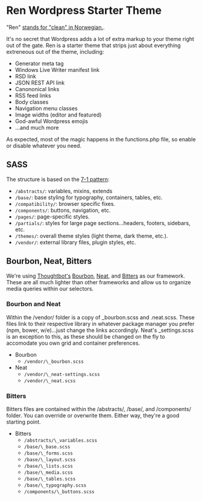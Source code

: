 # Ren Wordpress Starter Theme

"Ren" [stands for "clean" in Norwegian.](https://www.google.com/search?q=norwegian+for+clean&oq=norwegian+for+clean). 

It's no secret that Wordpress adds a lot of extra markup to your theme right out of the gate. Ren is a starter theme that strips just about everything extreneous out of the theme, including:

+ Generator meta tag
+ Windows Live Writer manifest link
+ RSD link
+ JSON REST API link
+ Canononical links
+ RSS feed links
+ Body classes
+ Navigation menu classes
+ Image widths (editor and featured)
+ God-awful Wordpress emojis
+ ...and much more

As expected, most of the magic happens in the functions.php file, so enable or disable whatever you need.


## SASS

The structure is based on the [7-1 pattern](https://sass-guidelin.es/#the-7-1-pattern):

+ ```/abstracts/```: variables, mixins, extends
+ ```/base/```: base styling for typography, containers, tables, etc.
+ ```/compatibility/```: browser specific fixes.
+ ```/components/```: buttons, navigation, etc.
+ ```/pages/```: page-specific styles.
+ ```/partials/```: styles for large page sections...headers, footers, sidebars, etc.
+ ```/themes/```: overall theme styles (light theme, dark theme, etc.).
+ ```/vendor/```: external library files, plugin styles, etc.


## Bourbon, Neat, Bitters

We're using [Thoughtbot's](https://thoughtbot.com/) [Bourbon](http://bourbon.io/), [Neat](http://neat.bourbon.io/), and [Bitters](http://bitters.bourbon.io/) as our framework. These are all much lighter than other frameworks and allow us to organize media queries within our selectors.

### Bourbon and Neat
Within the /vendor/ folder is a copy of \_bourbon.scss and \.neat.scss. These files link to their respective library in whatever package manager you prefer (npm, bower, w/e)...just change the links accordingly. Neat's \_settings.scss is an exception to this, as these should be changed on the fly to accomodate you own grid and container preferences.

+ Bourbon
  + ```/vendor/\_bourbon.scss```
+ Neat
  + ```/vendor/\_neat-settings.scss```
  + ```/vendor/\_neat.scss```

### Bitters
Bitters files are contained within the /abstracts/, /base/, and /components/ folder. You can override or overwrite them. Either way, they're a good starting point.

+ Bitters
  + ```/abstracts/\_variables.scss```
  + ```/base/\_base.scss```
  + ```/base/\_forms.scss```
  + ```/base/\_layout.scss```
  + ```/base/\_lists.scss```
  + ```/base/\_media.scss```
  + ```/base/\_tables.scss```
  + ```/base/\_typography.scss```
  + ```/components/\_buttons.scss```

